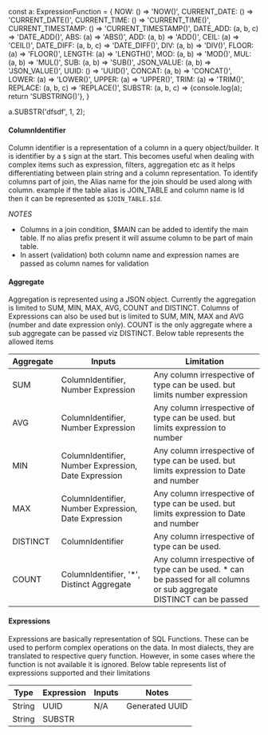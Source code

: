 const a: ExpressionFunction = {
NOW: () => 'NOW()',
CURRENT_DATE: () => 'CURRENT_DATE()',
CURRENT_TIME: () => 'CURRENT_TIME()',
CURRENT_TIMESTAMP: () => 'CURRENT_TIMESTAMP()',
DATE_ADD: (a, b, c) => 'DATE_ADD()',
ABS: (a) => 'ABS()',
ADD: (a, b) => 'ADD()',
CEIL: (a) => 'CEIL()',
DATE_DIFF: (a, b, c) => 'DATE_DIFF()',
DIV: (a, b) => 'DIV()',
FLOOR: (a) => 'FLOOR()',
LENGTH: (a) => 'LENGTH()',
MOD: (a, b) => 'MOD()',
MUL: (a, b) => 'MUL()',
SUB: (a, b) => 'SUB()',
JSON_VALUE: (a, b) => 'JSON_VALUE()',
UUID: () => 'UUID()',
CONCAT: (a, b) => 'CONCAT()',
LOWER: (a) => 'LOWER()',
UPPER: (a) => 'UPPER()',
TRIM: (a) => 'TRIM()',
REPLACE: (a, b, c) => 'REPLACE()',
SUBSTR: (a, b, c) => {console.log(a); return 'SUBSTRING()'},
}

a.SUBSTR('dfsdf', 1, 2);

#### ColumnIdentifier

Column identifier is a representation of a column in a query object/builder. It is identifier by a `$` sign at the start.
This becomes useful when dealing with complex items such as expression, filters, aggregation etc as it helps differentiating between
plain string and a column representation. To identify columns part of join, the Alias name for the join should be used along with column.
example if the table alias is JOIN_TABLE and column name is Id then it can be represented as `$JOIN_TABLE.$Id`.

_NOTES_

- Columns in a join condition, $MAIN can be added to identify the main table. If no alias prefix present it will assume column to be part of main table.
- In assert (validation) both column name and expression names are passed as column names for validation

#### Aggregate

Aggregation is represented using a JSON object. Currently the aggregation is limited to SUM, MIN, MAX, AVG, COUNT and DISTINCT.
Columns of Expressions can also be used but is limited to SUM, MIN, MAX and AVG (number and date expression only). COUNT is
the only aggregate where a sub aggregate can be passed viz DISTINCT. Below table represents the allowed items

| Aggregate | Inputs                                               | Limitation                                                                                                           |
| --------- | ---------------------------------------------------- | -------------------------------------------------------------------------------------------------------------------- |
| SUM       | ColumnIdentifier, Number Expression                  | Any column irrespective of type can be used. but limits number expression                                            |
| AVG       | ColumnIdentifier, Number Expression                  | Any column irrespective of type can be used. but limits expression to number                                         |
| MIN       | ColumnIdentifier, Number Expression, Date Expression | Any column irrespective of type can be used. but limits expression to Date and number                                |
| MAX       | ColumnIdentifier, Number Expression, Date Expression | Any column irrespective of type can be used. but limits expression to Date and number                                |
| DISTINCT  | ColumnIdentifier                                     | Any column irrespective of type can be used.                                                                         |
| COUNT     | ColumnIdentifier, '*', Distinct Aggregate            | Any column irrespective of type can be used. * can be passed for all columns or sub aggregate DISTINCT can be passed |

#### Expressions

Expressions are basically representation of SQL Functions. These can be used to perform complex operations on the data. In most dialects, they are translated
to respective query function. However, in some cases where the function is not available it is ignored. Below table represents list of expressions supported
and their limitations

| Type   | Expression | Inputs | Notes          |
| ------ | ---------- | ------ | -------------- |
| String | UUID       | N/A    | Generated UUID |
| String | SUBSTR     |        |                |
